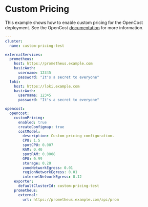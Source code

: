 # Custom Pricing

This example shows how to enable custom pricing for the OpenCost deployment. See the
OpenCost [documentation](https://www.opencost.io/docs/configuration/on-prem#custom-pricing-using-the-opencost-helm-chart)
for more information.

<!-- values file start -->
```yaml
---
cluster:
  name: custom-pricing-test

externalServices:
  prometheus:
    host: https://prometheus.example.com
    basicAuth:
      username: 12345
      password: "It's a secret to everyone"
  loki:
    host: https://loki.example.com
    basicAuth:
      username: 12345
      password: "It's a secret to everyone"

opencost:
  opencost:
    customPricing:
      enabled: true
      createConfigmap: true
      costModel:
        description: Custom pricing configuration.
        CPU: 1.5
        spotCPU: 0.007
        RAM: 0.40
        spotRAM: 0.0008
        GPU: 0.99
        storage: 0.20
        zoneNetworkEgress: 0.01
        regionNetworkEgress: 0.01
        internetNetworkEgress: 0.12
    exporter:
      defaultClusterId: custom-pricing-test
    prometheus:
      external:
        url: https://prometheus.example.com/api/prom
```
<!-- values file end -->
